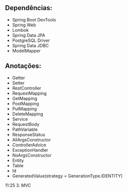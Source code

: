 
## Dependências:

- Spring Boot DevTools
- Spring Web
- Lombok
- Spring Data JPA
- PostgreSQL Driver
- Spring Data JDBC
- ModelMapper

## Anotações:

- Getter
- Setter
- RestController
- RequestMapping
- GetMapping
- PostMapping
- PutMapping
- DeleteMapping
- Service
- RequestBody
- PathVariable
- ResponseStatus
- AllArgsConstructor
- ControllerAdvice
- ExceptionHandler
- NoArgsConstructor
- Entity
- Table
- Id
- GeneratedValue(strategy = GenerationType.IDENTITY)

11:25 3. MVC
